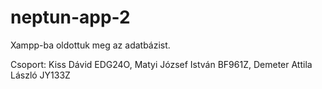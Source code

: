 # neptun-app-2

Xampp-ba oldottuk meg az adatbázist.

Csoport: Kiss Dávid EDG24O, Matyi József István BF961Z, Demeter Attila László JY133Z
